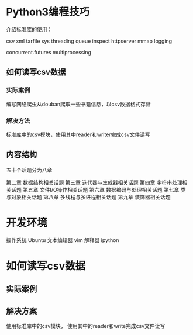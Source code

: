 # Python3编程技巧

介绍标准库的使用：

csv xml tarfile sys threading queue inspect httpserver mmap logging

concurrent.futures multiprocessing

## 如何读写csv数据

### 实际案例

编写网络爬虫从douban爬取一些书籍信息，以csv数据格式存储

### 解决方法

标准库中的csv模块，使用其中reader和writer完成csv文件读写

## 内容结构

五十个话题分为八章

第二章 数据结构相关话题
第三章 迭代器与生成器相关话题
第四章 字符串处理相关话题
第五章 文件I/O操作相关话题
第六章 数据编码与处理相关话题
第七章 类与对象相关话题
第八章 多线程与多进程相关话题
第九章 装饰器相关话题

# 开发环境

操作系统 Ubuntu
文本编辑器 vim
解释器 ipython

# 如何读写csv数据

## 实际案例

## 解决方案

使用标准库中的csv模块， 使用其中的reader和write完成csv文件读写



